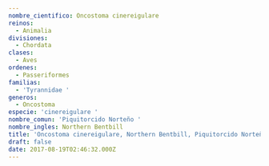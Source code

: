 ```yaml
---
nombre_cientifico: Oncostoma cinereigulare
reinos:
  - Animalia
divisiones:
  - Chordata
clases:
  - Aves
ordenes:
  - Passeriformes
familias:
  - 'Tyrannidae '
generos:
  - Oncostoma
especie: 'cinereigulare '
nombre_comun: 'Piquitorcido Norteño '
nombre_ingles: Northern Bentbill
title: 'Oncostoma cinereigulare, Northern Bentbill, Piquitorcido Norteño '
draft: false
date: 2017-08-19T02:46:32.000Z
---
```


